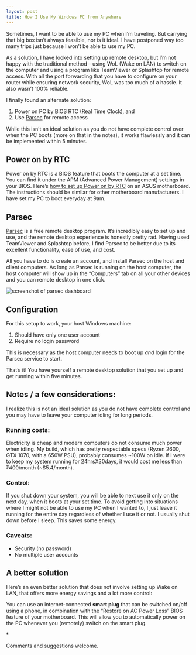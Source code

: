 ```yaml
---
layout: post
title: How I Use My Windows PC from Anywhere
---
```

		
<p>Sometimes, I want to be able to use my PC when I’m traveling. But carrying that big box  isn’t always feasible, nor is it ideal. I have postponed way too many trips just because I won’t be able to use my PC.</p>



<p>As a solution, I have looked into setting up remote desktop, but I’m not happy with the traditional method – using WoL (Wake on LAN) to switch on the computer and using a program like TeamViewer or Splashtop for remote access. With all the port forwarding that you have to configure on your router while ensuring network security, WoL was too much of a hassle. It also wasn’t 100% reliable.</p>



<p>I finally found an alternate solution:</p>



<ol><li>Power on PC by BIOS RTC (Real Time Clock), and</li><li>Use <a href="https://parsec.app/">Parsec</a> for remote access</li></ol>



<p>While this isn’t an ideal solution as you do not have complete control over when the PC boots (more on that in the notes), it works flawlessly and it can be implemented within 5 minutes.</p>



<h2 class="has-large-font-size">Power on by RTC</h2>



<p>Power on by RTC is a BIOS feature that boots the computer at a set time. You can find it under the APM (Advanced Power Management) settings in your BIOS. Here’s <a href="https://www.asus.com/support/FAQ/1043640">how to set up Power on by RTC</a> on an ASUS motherboard. The instructions should be similar for other motherboard manufacturers. I have set my PC to boot everyday at 9am.</p>



<h2 class="has-large-font-size">Parsec</h2>



<p><a href="https://parsec.app/">Parsec</a> is a free remote desktop program. It’s incredibly easy to set up and use, and the remote desktop experience is honestly pretty rad. Having used TeamViewer and Splashtop before, I find Parsec to be better due to its excellent functionality, ease of use, and cost.</p>



<p>All you have to do is create an account, and install Parsec on the host and client computers. As long as Parsec is running on the host computer, the host computer will show up in the “Computers” tab on all your other devices and you can remote desktop in one click.</p>

<img src="{{ site.baseurl }}/images/parsec-screenshot.png" alt="screenshot of parsec dashboard">

<h2 class="has-large-font-size">Configuration</h2>



<p>For this setup to work, your host Windows machine:</p>



<ol><li>Should have only one user account</li><li>Require no login password</li></ol>



<p>This is necessary as the host computer needs to boot up <em>and</em> login for the Parsec service to start.</p>



<p>That’s it! You have yourself a remote desktop solution that you set up and get running within five minutes.</p>



<h2 class="has-large-font-size">Notes / a few considerations:</h2>



<p>I realize this is not an ideal solution as you do not have complete control and you may have to leave your computer idling for long periods.</p>



<h3 class="has-medium-font-size">Running costs:</h3>



<p>Electricity is cheap and modern computers do not consume much power when idling. My build, which has pretty respectable specs (Ryzen 2600, GTX 1070, with a 650W PSU), probably consumes ~100W on idle. If I were to keep my system running for 24hrsX30days, it would cost me less than ₹400/month (~$5.4/month).</p>



<h3 class="has-medium-font-size">Control:</h3>



<p>If you shut down your system, you will be able to next use it only on the next day, when it boots at your set time. To avoid getting into situations where I might not be able to use my PC when I wanted to, I just leave it running for the entire day regardless of whether I use it or not. I usually shut down before I sleep. This saves some energy.</p>



<h3 class="has-medium-font-size">Caveats:</h3>



<ul><li>Security (no password)</li><li>No multiple user accounts</li></ul>



<h2 class="has-large-font-size">A better solution</h2>



<p>Here’s an even better solution that does not involve setting up Wake on LAN, that offers more energy savings and a lot more control:</p>



<p>You can use an internet-connected <b>smart plug</b> that can be switched on/off using a phone, in combination with the “Restore on AC Power Loss” BIOS feature of your motherboard. This will allow you to automatically power on the PC whenever you (remotely) switch on the smart plug.</p>

<p class="has-text-align-center">*</p>


<p>Comments and suggestions welcome.</p>